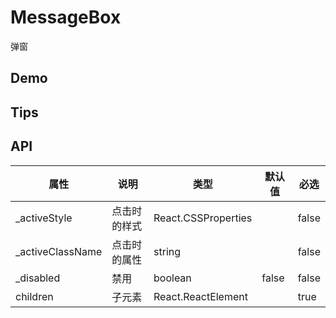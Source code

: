 # MessageBox

弹窗

## Demo

## Tips

## API

| 属性              | 说明         | 类型                | 默认值 | 必选  |
| ----------------- | ------------ | ------------------- | ------ | ----- |
| \_activeStyle     | 点击时的样式 | React.CSSProperties |        | false |
| \_activeClassName | 点击时的属性 | string              |        | false |
| \_disabled        | 禁用         | boolean             | false  | false |
| children          | 子元素       | React.ReactElement  |        | true  |
